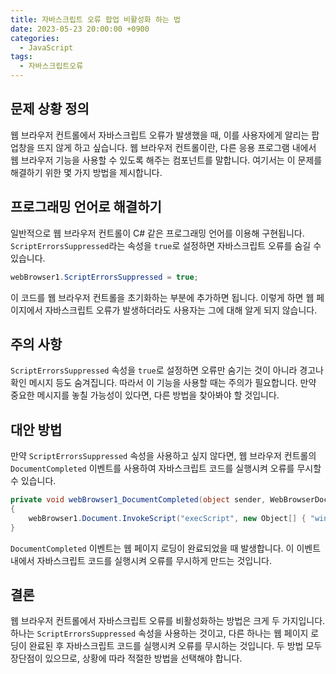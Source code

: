 ```yaml
---
title: 자바스크립트 오류 팝업 비활성화 하는 법
date: 2023-05-23 20:00:00 +0900
categories:
  - JavaScript
tags:
  - 자바스크립트오류
---
```


## 문제 상황 정의

웹 브라우저 컨트롤에서 자바스크립트 오류가 발생했을 때, 이를 사용자에게 알리는 팝업창을 뜨지 않게 하고 싶습니다. 웹 브라우저 컨트롤이란, 다른 응용 프로그램 내에서 웹 브라우저 기능을 사용할 수 있도록 해주는 컴포넌트를 말합니다. 여기서는 이 문제를 해결하기 위한 몇 가지 방법을 제시합니다.

## 프로그래밍 언어로 해결하기

일반적으로 웹 브라우저 컨트롤이 C# 같은 프로그래밍 언어를 이용해 구현됩니다. `ScriptErrorsSuppressed`라는 속성을 `true`로 설정하면 자바스크립트 오류를 숨길 수 있습니다.

```csharp
webBrowser1.ScriptErrorsSuppressed = true;
```

이 코드를 웹 브라우저 컨트롤을 초기화하는 부분에 추가하면 됩니다. 이렇게 하면 웹 페이지에서 자바스크립트 오류가 발생하더라도 사용자는 그에 대해 알게 되지 않습니다.

## 주의 사항

`ScriptErrorsSuppressed` 속성을 `true`로 설정하면 오류만 숨기는 것이 아니라 경고나 확인 메시지 등도 숨겨집니다. 따라서 이 기능을 사용할 때는 주의가 필요합니다. 만약 중요한 메시지를 놓칠 가능성이 있다면, 다른 방법을 찾아봐야 할 것입니다.

## 대안 방법

만약 `ScriptErrorsSuppressed` 속성을 사용하고 싶지 않다면, 웹 브라우저 컨트롤의 `DocumentCompleted` 이벤트를 사용하여 자바스크립트 코드를 실행시켜 오류를 무시할 수 있습니다.

```csharp
private void webBrowser1_DocumentCompleted(object sender, WebBrowserDocumentCompletedEventArgs e)
{
    webBrowser1.Document.InvokeScript("execScript", new Object[] { "window.onerror=null;", "JavaScript" });
}
```

`DocumentCompleted` 이벤트는 웹 페이지 로딩이 완료되었을 때 발생합니다. 이 이벤트 내에서 자바스크립트 코드를 실행시켜 오류를 무시하게 만드는 것입니다.

## 결론

웹 브라우저 컨트롤에서 자바스크립트 오류를 비활성화하는 방법은 크게 두 가지입니다. 하나는 `ScriptErrorsSuppressed` 속성을 사용하는 것이고, 다른 하나는 웹 페이지 로딩이 완료된 후 자바스크립트 코드를 실행시켜 오류를 무시하는 것입니다. 두 방법 모두 장단점이 있으므로, 상황에 따라 적절한 방법을 선택해야 합니다.